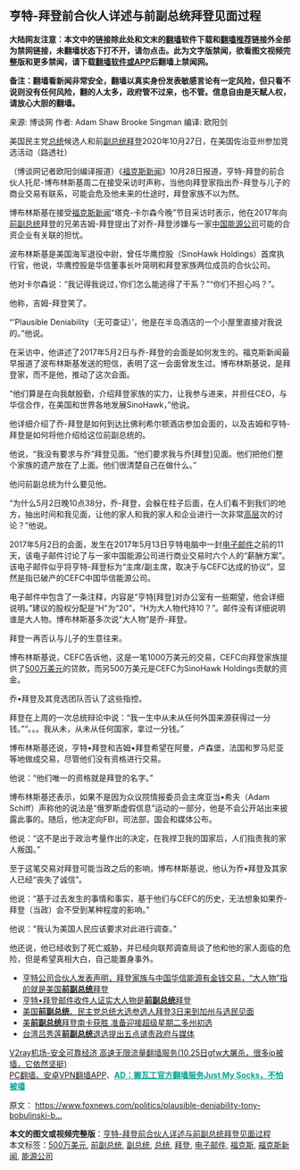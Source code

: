  <h2>亨特-拜登前合伙人详述与前副总统拜登见面过程</h2> <p class="notice"><b>大陆网友注意：本文中的链接除此处和文末的<a href="https://github.com/bannedbook/fanqiang" >翻墙</a>软件下载和<a href="https://github.com/killgcd/justmysocks/blob/master/README.md">翻墙推荐</a>链接外全部为禁网链接，未翻墙状态下打不开，请勿点击。此为文字版禁闻，欲看图文视频完整版和更多禁闻，请下载<a href="https://github.com/bannedbook/fanqiang">翻墙软件或APP</a>后翻墙上禁闻网。</p><p>备注：翻墙看新闻非常安全，翻墙以真实身份发表敏感言论有一定风险，但只看不说则没有任何风险，翻的人太多，政府管不过来，也不管。信息自由是天赋人权，请放心大胆的翻墙。</b></p>  <div class="entry"> <p>来源:&nbsp;博谈网                            作者:&nbsp;Adam Shaw Brooke Singman                       编译:&nbsp;欧阳剑                                                 </p> <p>美国民主党<a href="https://www.bannedbook.org/bnews/tag/%e6%80%bb%e7%bb%9f/" class="st_tag internal_tag" rel="tag" title="标签 总统 下的日志">总统</a>候选人和前<a href="https://www.bannedbook.org/bnews/tag/%e5%89%af%e6%80%bb%e7%bb%9f/" class="st_tag internal_tag" rel="tag" title="标签 副总统 下的日志">副总统</a><a href="https://www.bannedbook.org/bnews/tag/%e6%8b%9c%e7%99%bb/" class="st_tag internal_tag" rel="tag" title="标签 拜登 下的日志">拜登</a>2020年10月27日，在美国佐治亚州参加竞选活动（路透社）</p> <p>（博谈网记者欧阳剑编译报道）《<a href="https://www.bannedbook.org/bnews/tag/%e7%a6%8f%e5%85%8b%e6%96%af/" class="st_tag internal_tag" rel="tag" title="标签 福克斯 下的日志">福克斯</a><span class='wp_keywordlink_affiliate'><a href="https://www.bannedbook.org/" title="新闻">新闻</a></span>》10月28日报道，亨特-拜登的前合伙人托尼-博布林斯基周二在接受采访时声称，当他向拜登家指出乔-拜登与儿子的商业交易有联系，可能会危及他未来的仕途时，拜登家族不以为然。</p> <p>博布林斯基在接受<a href="https://www.bannedbook.org/bnews/tag/%e7%a6%8f%e5%85%8b%e6%96%af%e6%96%b0%e9%97%bb/" class="st_tag internal_tag" rel="tag" title="标签 福克斯新闻 下的日志">福克斯新闻</a>“塔克-卡尔森今晚”节目采访时表示，他在2017年向<a href="https://www.bannedbook.org/bnews/tag/%E5%89%8D%E5%89%AF%E6%80%BB%E7%BB%9F/" class="st_tag internal_tag" rel="tag" title="标签 前副总统 下的日志">前副总统</a>拜登的兄弟吉姆-拜登提出了对乔-拜登涉嫌与一家<span class='wp_keywordlink_affiliate'><a href="https://www.bannedbook.org/" title="中国" target="_blank">中国</a></span><a href="https://www.bannedbook.org/bnews/tag/%E8%83%BD%E6%BA%90%E5%85%AC%E5%8F%B8/" class="st_tag internal_tag" rel="tag" title="标签 能源公司 下的日志">能源公司</a>可能的合资企业有关联的担忧。</p> <p>波布林斯基是美国海军退役中尉，曾任华鹰控股（SinoHawk Holdings）首席执行官，他说，华鹰控股是华信董事长叶简明和拜登家族两位成员的合伙公司。</p> <p>他对卡尔森说：“我记得我说过，&#8217;你们怎么能逃得了干系？”“你们不担心吗？”。</p> <p>他称，吉姆-拜登笑了。</p>  <p>“&#8217;Plausible Deniability（无可查证）’，他是在半岛酒店的一个小屋里直接对我说的。”他说。</p> <p>在采访中，他讲述了2017年5月2日与乔-拜登的会面是如何发生的。福克斯新闻最早报道了波布林斯基发送的短信，表明了这一会面曾发生过。博布林斯基说，是拜登家，而不是他，推动了这次会面。</p> <p>“他们算是在向我献殷勤，介绍拜登家族的实力，让我参与进来，并担任CEO，与华信合作，在美国和世界各地发展SinoHawk，”他说。</p> <p>他详细介绍了乔-拜登是如何到达比佛利希尔顿酒店参加会面的，以及吉姆和亨特-拜登是如何将他介绍给这位前副总统的。</p> <p>他说，“我没有要求与乔”拜登见面。“他们要求我与乔[拜登]见面。他们把他们整个家族的遗产放在了上面。他们很清楚自己在做什么。”</p> <p>他问前副总统为什么要见他。</p> <p>“为什么5月2日晚10点38分，乔-拜登，会躲在柱子后面，在人们看不到我们的地方，抽出时间和我见面，让他的家人和我的家人和企业进行一次非常<span class='wp_keywordlink_affiliate'><a href="https://www.bannedbook.org/bnews/ccpdope/" title="中共高层内幕" target="_blank">高层</a></span>次的讨论？”他说。</p>  <p>2017年5月2日的会面，发生在2017年5月13日亨特电脑中一封<a href="https://www.bannedbook.org/bnews/tag/%E7%94%B5%E5%AD%90%E9%82%AE%E4%BB%B6/" class="st_tag internal_tag" rel="tag" title="标签 电子邮件 下的日志">电子邮件</a>之前的11天，该电子邮件讨论了与一家中国能源公司进行商业交易时六个人的“薪酬方案”。该电子邮件似乎将亨特-拜登标为“主席/副主席，取决于与CEFC达成的协议”，显然是指已破产的CEFC中国华信能源公司。</p> <p>电子邮件中包含了一条注释，内容是“亨特[拜登]对办公室有一些期望，他会详细说明。”建议的股权分配是“H”为“20”，“H为大人物代持10？”。邮件没有详细说明谁是大人物。博布林斯基多次说“大人物”是乔-拜登。</p> <p>拜登一再否认与儿子的生意往来。</p> <p>博布林斯基说，CEFC告诉他，这是一笔1000万美元的交易，CEFC向拜登家族提供了<a href="https://www.bannedbook.org/bnews/tag/500%E4%B8%87%E7%BE%8E%E5%85%83/" class="st_tag internal_tag" rel="tag" title="标签 500万美元 下的日志">500万美元</a>的贷款，而另500万美元是CEFC为SinoHawk Holdings贡献的资金。</p> <p>乔•拜登及其竞选团队否认了这些指控。</p> <p>拜登在上周的一次总统辩论中说：“我一生中从未从任何外国来源获得过一分钱。”“。。。我从未，从未从任何国家，拿过一分钱。”</p> <p>博布林斯基还说，亨特•拜登和吉姆•拜登希望在阿曼，卢森堡，法国和罗马尼亚等地做成交易，尽管他们没有资格进行交易。</p>  <p>他说：“他们唯一的资格就是拜登的名字。”</p> <p>博布林斯基还表示，如果不是因为众议院情报委员会主席亚当•希夫（Adam Schiff）声称他的说法是“俄罗斯虚假信息”运动的一部分，他是不会公开站出来披露此事的。随后，他决定向FBI，司法部，国会和媒体公布。</p> <p>他说：“这不是出于政治考量作出的决定，在我捍卫我的国家后，人们指责我的家人叛国。”</p> <p>至于这笔交易对拜登可能当政之后的影响，博布林斯基说，他认为乔•拜登及其家人已经“丧失了诚信”。</p> <p>他说：“基于过去发生的事情和事实，基于他们与CEFC的历史，无法想象如果乔-拜登（当政）会不受到某种程度的影响。”</p> <p>他说：“我认为美国人民应该要求对此进行调查。”</p> <p>他还说，他已经收到了死亡威胁，并已经向联邦调查局谈了他和他的家人面临的危险，但是希望真相大白，自己能置身事外。</p>  <ul class='op-related-articles' title='相关阅读'> <li><a href='https://www.bannedbook.org/bnews/bannedvideo/20201023/1418887.html' target='_blank'>亨特公司合伙人发表声明，拜登家族与中国华信能源有金钱交易，“大人物”指的就是美国<b>前副总统</b>拜登</a></li> <li><a href='https://www.bannedbook.org/bnews/cbnews/20201018/1415819.html' target='_blank'>亨特•拜登邮件收件人证实大人物是<b>前副总统</b>拜登</a></li> <li><a href='https://www.bannedbook.org/bnews/worldnews/usa/20200304/1287877.html' target='_blank'>美国<b>前副总统</b>、民主党总统大选参选人拜登3日来到加州与选民见面</a></li> <li><a href='https://www.bannedbook.org/bnews/worldnews/usa/20200301/1286423.html' target='_blank'>美<b>前副总统</b>拜登南卡获胜 准备迎接超级星期二多州初选</a></li> <li><a href='https://www.bannedbook.org/bnews/baitai/20191102/1216977.html' target='_blank'>台湾吕秀莲<b>前副总统</b>退选提出五点谴责政府与媒体</a></li> </ul> <p class="texttj"> <a href="https://www.bannedbook.org/forum23/topic22702.html" target="_blank">V2ray机场-安全可靠经济 高速无限流量翻墙服务(10.25日gfw大屠杀，很多ip被墙，它依然坚挺)</a><br/> <a href="https://github.com/bannedbook/fanqiang/wiki/%E7%A6%81%E9%97%BB%E7%BD%91%E5%AE%89%E5%8D%93%E7%BF%BB%E5%A2%99%E6%96%B0%E9%97%BBAPP" target="_blank">PC翻墙、安卓VPN翻墙APP</a>、<span onclick="window.open('https://github.com/killgcd/justmysocks/blob/master/README.md')" style="font-weight:bold;color:#00A191;cursor:pointer;text-decoration:underline;outline:none">AD：搬瓦工官方翻墙服务Just My Socks，不怕被墙</span></p><p>原文： <a href="https://www.foxnews.com/politics/plausible-deniability-tony-bobulinski-biden-family">https://www.foxnews.com/politics/plausible-deniability-tony-bobulinski-b&#8230;</a></p><a name='sharetosocial'></a>       <div><b>本文的图文或视频完整版</b>：<a href='https://www.bannedbook.org/bnews/cbnews/20201028/1421868.html'>亨特-拜登前合伙人详述与前副总统拜登见面过程</a></div>  </div><!--END ENTRY--> <div class="postfooter"> <div>本文标签：<a href="https://www.bannedbook.org/bnews/tag/500%E4%B8%87%E7%BE%8E%E5%85%83/" rel="tag">500万美元</a>, <a href="https://www.bannedbook.org/bnews/tag/%E5%89%8D%E5%89%AF%E6%80%BB%E7%BB%9F/" rel="tag">前副总统</a>, <a href="https://www.bannedbook.org/bnews/tag/%e5%89%af%e6%80%bb%e7%bb%9f/" rel="tag">副总统</a>, <a href="https://www.bannedbook.org/bnews/tag/%e6%80%bb%e7%bb%9f/" rel="tag">总统</a>, <a href="https://www.bannedbook.org/bnews/tag/%e6%8b%9c%e7%99%bb/" rel="tag">拜登</a>, <a href="https://www.bannedbook.org/bnews/tag/%E7%94%B5%E5%AD%90%E9%82%AE%E4%BB%B6/" rel="tag">电子邮件</a>, <a href="https://www.bannedbook.org/bnews/tag/%e7%a6%8f%e5%85%8b%e6%96%af/" rel="tag">福克斯</a>, <a href="https://www.bannedbook.org/bnews/tag/%e7%a6%8f%e5%85%8b%e6%96%af%e6%96%b0%e9%97%bb/" rel="tag">福克斯新闻</a>, <a href="https://www.bannedbook.org/bnews/tag/%E8%83%BD%E6%BA%90%E5%85%AC%E5%8F%B8/" rel="tag">能源公司</a></div>  </div><!--END POSTFOOTER--> 